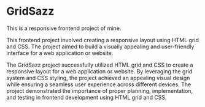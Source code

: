 # GridSazz

This is a responsive frontend project of mine.

This frontend project involved creating a responsive layout using HTML grid and CSS. The project aimed to build a visually appealing and user-friendly interface for a web application or website.

The GridSazz project successfully utilized HTML grid and CSS to create a responsive layout for a web application or website. By leveraging the grid system and CSS styling, the project achieved an appealing visual design while ensuring a seamless user experience across different devices. The project demonstrated the importance of proper planning, implementation, and testing in frontend development using HTML grid and CSS.
